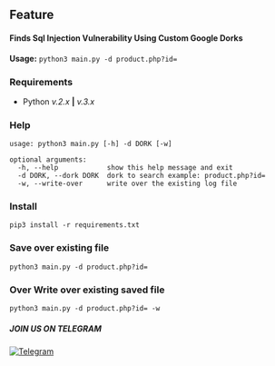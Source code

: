 ## Feature 
#### Finds Sql Injection Vulnerability Using Custom Google Dorks


__Usage:__ `python3 main.py -d product.php?id=`

### Requirements
- Python *v.2.x* **|** *v.3.x*

### Help
```
usage: python3 main.py [-h] -d DORK [-w]

optional arguments:
  -h, --help            show this help message and exit
  -d DORK, --dork DORK  dork to search example: product.php?id=
  -w, --write-over      write over the existing log file
```

### Install 
`pip3 install -r requirements.txt`

### Save over existing file 
`python3 main.py -d product.php?id=`

### Over Write over existing saved file 
`python3 main.py -d product.php?id= -w`





##### JOIN US ON TELEGRAM


[![Telegram](https://upload.wikimedia.org/wikipedia/commons/thumb/8/82/Telegram_logo.svg/240px-Telegram_logo.svg.png)](https://t.me/Trixsec)

